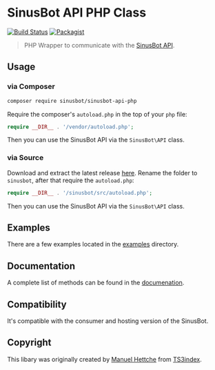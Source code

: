 # SinusBot API PHP Class

[![Build Status](https://travis-ci.org/SinusBot/api-php.svg?branch=master)](https://travis-ci.org/SinusBot/api-php)
[![Packagist](https://img.shields.io/packagist/v/sinusbot/sinusbot-api-php.svg)](https://packagist.org/packages/sinusbot/sinusbot-api-php)

> PHP Wrapper to communicate with the [SinusBot API](https://www.sinusbot.com/api/).

## Usage

### via Composer

```bash
composer require sinusbot/sinusbot-api-php
```

Require the composer's `autoload.php` in the top of your `php` file:

```php
require __DIR__ . '/vendor/autoload.php';
```

Then you can use the SinusBot API via the `SinusBot\API` class. 

### via Source

Download and extract the latest release [here](https://github.com/SinusBot/api-php/releases/latest). Rename the folder to `sinusbot`, after that require the `autoload.php`:

```php
require __DIR__ . '/sinusbot/src/autoload.php';
```

Then you can use the SinusBot API via the `SinusBot\API` class.

## Examples

There are a few examples located in the [examples](examples/) directory.

## Documentation

A complete list of methods can be found in the [documenation](https://sinusbot.github.io/api-php).

## Compatibility

It's compatible with the consumer and hosting version of the SinusBot.

## Copyright

This libary was originally created by [Manuel Hettche](https://github.com/marburger93) from [TS3index](https://ts3index.com).
